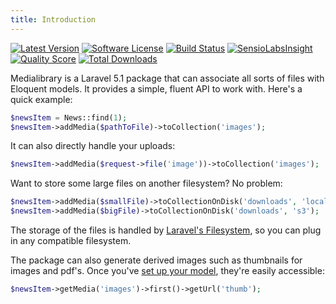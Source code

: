```yaml
---
title: Introduction
---
```


<section class="badges">
    <a href="https://github.com/spatie/laravel-medialibrary/releases"><img src="https://img.shields.io/github/release/spatie/laravel-medialibrary.svg?style=flat-square" alt="Latest Version"></a>
    <a href="LICENSE.md"><img src="https://img.shields.io/badge/license-MIT-brightgreen.svg?style=flat-square" alt="Software License"></a>
    <a href="https://travis-ci.org/spatie/laravel-medialibrary"><img src="https://img.shields.io/travis/spatie/laravel-medialibrary/master.svg?style=flat-square" alt="Build Status"></a>
    <a href="https://insight.sensiolabs.com/projects/27cf455a-0555-4bcf-abae-16b5f7860d09"><img src="https://img.shields.io/sensiolabs/i/27cf455a-0555-4bcf-abae-16b5f7860d09.svg?style=flat-square" alt="SensioLabsInsight"></a>
    <a href="https://scrutinizer-ci.com/g/spatie/laravel-medialibrary"><img src="https://img.shields.io/scrutinizer/g/spatie/laravel-medialibrary.svg?style=flat-square" alt="Quality Score"></a>
    <a href="https://packagist.org/packages/spatie/laravel-medialibrary"><img src="https://img.shields.io/packagist/dt/spatie/laravel-medialibrary.svg?style=flat-square" alt="Total Downloads"></a>
</section>

Medialibrary is a Laravel 5.1 package that can associate all sorts of files with Eloquent models. It provides a simple, fluent API to work with. Here's a quick example:

```php
$newsItem = News::find(1);
$newsItem->addMedia($pathToFile)->toCollection('images');
```

It can also directly handle your uploads:

```php
$newsItem->addMedia($request->file('image'))->toCollection('images');
```

Want to store some large files on another filesystem? No problem:

```php
$newsItem->addMedia($smallFile)->toCollectionOnDisk('downloads', 'local');
$newsItem->addMedia($bigFile)->toCollectionOnDisk('downloads', 's3');
```

The storage of the files is handled by [Laravel's Filesystem](http://laravel.com/docs/5.1/filesystem),  so you can plug in any compatible filesystem.

The package can also generate derived images such as thumbnails for images and pdf's. Once you've [set up your model](http://medialibrary.spatie.be/v3/converting-images/defining-conversions/), they're easily accessible:

```php
$newsItem->getMedia('images')->first()->getUrl('thumb');
```
